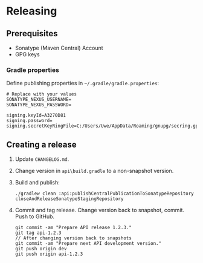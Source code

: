 # Releasing

## Prerequisites

- Sonatype (Maven Central) Account
- GPG keys

### Gradle properties

Define publishing properties in `~/.gradle/gradle.properties`:

```
# Replace with your values
SONATYPE_NEXUS_USERNAME=
SONATYPE_NEXUS_PASSWORD=

signing.keyId=A3270D81
signing.password=
signing.secretKeyRingFile=C:/Users/Uwe/AppData/Roaming/gnupg/secring.gpg
```

## Creating a release

1. Update `CHANGELOG.md`.

2. Change version in `api\build.gradle` to a non-snapshot version.

3. Build and publish:

    ```
    ./gradlew clean :api:publishCentralPublicationToSonatypeRepository closeAndReleaseSonatypeStagingRepository
    ```

4. Commit and tag release. Change version back to snapshot, commit. Push to GitHub.

    ```
    git commit -am "Prepare API release 1.2.3."
    git tag api-1.2.3
    // After changing version back to snapshots
    git commit -am "Prepare next API development version."
    git push origin dev
    git push origin api-1.2.3
    ```
